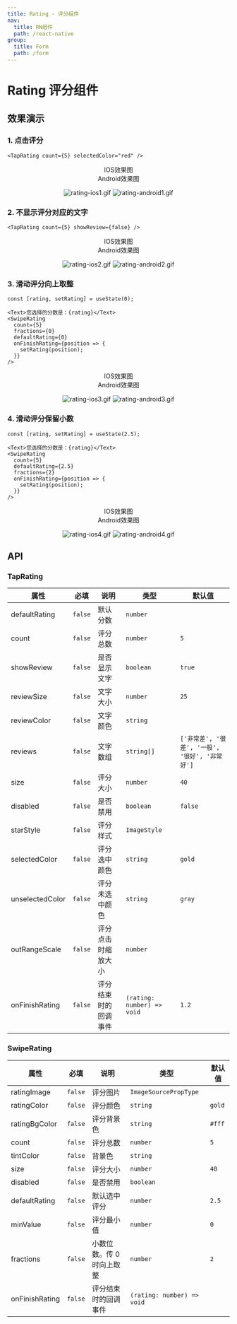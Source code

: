 ```yaml
---
title: Rating - 评分组件
nav:
  title: RN组件
  path: /react-native
group:
  title: Form
  path: /form
---
```


# Rating 评分组件

## 效果演示

### 1. 点击评分

```tsx | pure
<TapRating count={5} selectedColor="red" />
```

<center>
  <div style={{ display: 'flex', width: 750 }}>
    <div style={{ width: 375 }}>IOS效果图</div>
    <div style={{ width: 375 }}>Android效果图</div>
  </div>
</center>
<center>
  <figure>
    <img
      alt="rating-ios1.gif"
      src="https://td-dev-public.oss-cn-hangzhou.aliyuncs.com/maoyes-app/1608031082750770825.gif"
      style={{ width: 375, marginRight: 10, border: "1px solid #ddd" }}
    />
    <img
      alt="rating-android1.gif"
      src="https://td-dev-public.oss-cn-hangzhou.aliyuncs.com/maoyes-app/1608792394836084027.gif"
      style={{ width: 375, border: "1px solid #ddd" }}
    />
  </figure>
</center>

### 2. 不显示评分对应的文字

```tsx | pure
<TapRating count={5} showReview={false} />
```

<center>
  <div style={{ display: 'flex', width: 750 }}>
    <div style={{ width: 375 }}>IOS效果图</div>
    <div style={{ width: 375 }}>Android效果图</div>
  </div>
</center>
<center>
  <figure>
    <img
      alt="rating-ios2.gif"
      src="https://td-dev-public.oss-cn-hangzhou.aliyuncs.com/maoyes-app/1608031167591520069.gif"
      style={{ width: 375, marginRight: 10, border: "1px solid #ddd" }}
    />
    <img
      alt="rating-android2.gif"
      src="https://td-dev-public.oss-cn-hangzhou.aliyuncs.com/maoyes-app/1608792457266070834.gif"
      style={{ width: 375, border: "1px solid #ddd" }}
    />
  </figure>
</center>

### 3. 滑动评分向上取整

```tsx | pure
const [rating, setRating] = useState(0);

<Text>您选择的分数是：{rating}</Text>
<SwipeRating
  count={5}
  fractions={0}
  defaultRating={0}
  onFinishRating={position => {
    setRating(position);
  }}
/>
```

<center>
  <div style={{ display: 'flex', width: 750 }}>
    <div style={{ width: 375 }}>IOS效果图</div>
    <div style={{ width: 375 }}>Android效果图</div>
  </div>
</center>
<center>
  <figure>
    <img
      alt="rating-ios3.gif"
      src="https://td-dev-public.oss-cn-hangzhou.aliyuncs.com/maoyes-app/1608031383343799559.gif"
      style={{ width: 375, marginRight: 10, border: "1px solid #ddd" }}
    />
    <img
      alt="rating-android3.gif"
      src="https://td-dev-public.oss-cn-hangzhou.aliyuncs.com/maoyes-app/1608792471079093963.gif"
      style={{ width: 375, border: "1px solid #ddd" }}
    />
  </figure>
</center>

### 4. 滑动评分保留小数

```tsx | pure
const [rating, setRating] = useState(2.5);

<Text>您选择的分数是：{rating}</Text>
<SwipeRating
  count={5}
  defaultRating={2.5}
  fractions={2}
  onFinishRating={position => {
    setRating(position);
  }}
/>
```

<center>
  <div style={{ display: 'flex', width: 750 }}>
    <div style={{ width: 375 }}>IOS效果图</div>
    <div style={{ width: 375 }}>Android效果图</div>
  </div>
</center>
<center>
  <figure>
    <img
      alt="rating-ios4.gif"
      src="https://td-dev-public.oss-cn-hangzhou.aliyuncs.com/maoyes-app/1608031551235116500.gif"
      style={{ width: 375, marginRight: 10, border: "1px solid #ddd" }}
    />
    <img
      alt="rating-android4.gif"
      src="https://td-dev-public.oss-cn-hangzhou.aliyuncs.com/maoyes-app/1608792476392325861.gif"
      style={{ width: 375, border: "1px solid #ddd" }}
    />
  </figure>
</center>

## API

### TapRating

| 属性 | 必填 | 说明 | 类型 | 默认值 |
| --- | --- | --- | --- | --- |
| defaultRating | `false` | 默认分数 | `number` |  |
| count | `false` | 评分总数 | `number` | `5` |
| showReview | `false` | 是否显示文字 | `boolean` | `true` |
| reviewSize | `false` | 文字大小 | `number` | `25` |
| reviewColor | `false` | 文字颜色 | `string` |  |
| reviews | `false` | 文字数组 | `string[]` | `['非常差', '很差', '一般', '很好', '非常好']` |
| size | `false` | 评分大小 | `number` | `40` |
| disabled | `false` | 是否禁用 | `boolean` | `false` |
| starStyle | `false` | 评分样式 | `ImageStyle` |  |
| selectedColor | `false` | 评分选中颜色 | `string` | `gold` |
| unselectedColor | `false` | 评分未选中颜色 | `string` | `gray` |
| outRangeScale | `false` | 评分点击时缩放大小 | `number` |  |
| onFinishRating | `false` | 评分结束时的回调事件 | `(rating: number) => void` | `1.2` |

### SwipeRating

| 属性           | 必填    | 说明                      | 类型                       | 默认值 |
| -------------- | ------- | ------------------------- | -------------------------- | ------ |
| ratingImage    | `false` | 评分图片                  | `ImageSourcePropType`      |        |
| ratingColor    | `false` | 评分颜色                  | `string`                   | `gold` |
| ratingBgColor  | `false` | 评分背景色                | `string`                   | `#fff` |
| count          | `false` | 评分总数                  | `number`                   | `5`    |
| tintColor      | `false` | 背景色                    | `string`                   |        |
| size           | `false` | 评分大小                  | `number`                   | `40`   |
| disabled       | `false` | 是否禁用                  | `boolean`                  |        |
| defaultRating  | `false` | 默认选中评分              | `number`                   | `2.5`  |
| minValue       | `false` | 评分最小值                | `number`                   | `0`    |
| fractions      | `false` | 小数位数。传 0 时向上取整 | `number`                   | `2`    |
| onFinishRating | `false` | 评分结束时的回调事件      | `(rating: number) => void` |        |
